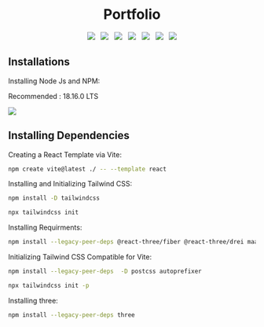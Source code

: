 
<h1 align='center'>Portfolio</h1>

<div align='center'>
  <a><img src="https://img.shields.io/badge/vite-%23646CFF.svg?style=for-the-badge&logo=vite&logoColor=white"></a> &nbsp;
  <a><img src="https://img.shields.io/badge/react-%2320232a.svg?style=for-the-badge&logo=react&logoColor=%2361DAFB"></a> &nbsp;
  <a><img src="https://img.shields.io/badge/node.js-6DA55F?style=for-the-badge&logo=node.js&logoColor=white"></a> &nbsp;
  <a><img src="https://img.shields.io/badge/tailwindcss-%2338B2AC.svg?style=for-the-badge&logo=tailwind-css&logoColor=white"></a> &nbsp;
  <a><img src="https://img.shields.io/badge/threejs-black?style=for-the-badge&logo=three.js&logoColor=white"></a> &nbsp;
  <a><img src="https://img.shields.io/badge/Framer Motions-FF5C5C?style=for-the-badge"></a> &nbsp;
  <a><img src="https://img.shields.io/badge/emailjs-FFA500?style=for-the-badge"></a>
</div>


## Installations

Installing Node Js and NPM:

Recommended : 18.16.0 LTS

<a href="https://nodejs.org/en" alt="node js">
        <img src="https://img.shields.io/badge/node.js-6DA55F?style=for-the-badge&logo=node.js&logoColor=white" /></a>
        
      
## Installing Dependencies

Creating a React Template via Vite:

```bash
npm create vite@latest ./ -- --template react

```

Installing and Initializing Tailwind CSS:
```bash
npm install -D tailwindcss

npx tailwindcss init

```

Installing Requirments:
```bash
npm install --legacy-peer-deps @react-three/fiber @react-three/drei maath react-tilt react-vertical-timeline-component @emailjs/browser framer-motion react-router-dom
```

Initializing Tailwind CSS Compatible for Vite:
```bash
npm install --legacy-peer-deps  -D postcss autoprefixer

npx tailwindcss init -p

```

Installing three:
```bash
npm install --legacy-peer-deps three
```
